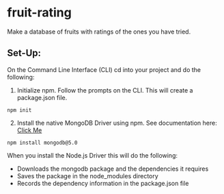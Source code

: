 # fruit-rating
Make a database of fruits with ratings of the ones you have tried.

## Set-Up:

On the Command Line Interface (CLI) cd into your project and do the following:

1) Initialize npm. Follow the prompts on the CLI. This will create a package.json file.
```
npm init
```

2) Install the native MongoDB Driver using npm. See documentation here: [Click Me](https://www.mongodb.com/docs/drivers/node/current/quick-start/) 
```
npm install mongodb@5.0
```

When you install the Node.js Driver this will do the following:
* Downloads the mongodb package and the dependencies it requires
* Saves the package in the node_modules directory
* Records the dependency information in the package.json file
